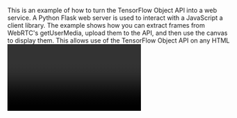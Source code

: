 This is an example of how to turn the TensorFlow Object API into a web service. A Python Flask web server is used to interact with a JavaScript a client library. The example shows how you can extract frames from WebRTC's getUserMedia, upload them to the API, and then use the canvas to display them. This allows use of the TensorFlow Object API on any HTML <video> element.
